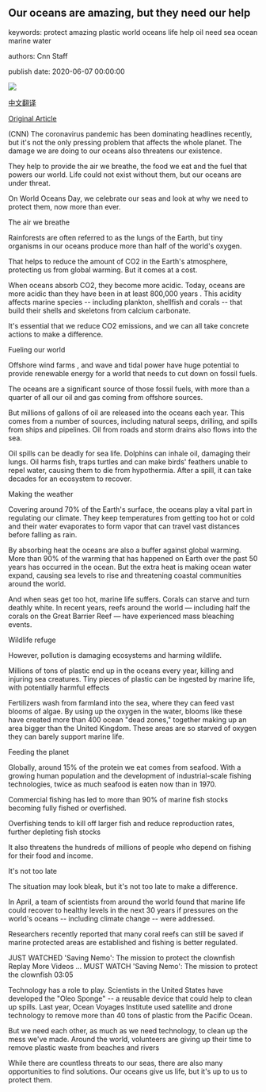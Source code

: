## Our oceans are amazing, but they need our help

keywords: protect amazing plastic world oceans life help oil need sea ocean marine water

authors: Cnn Staff

publish date: 2020-06-07 00:00:00

![](https://cdn.cnn.com/cnnnext/dam/assets/181205104053-01-turtle-plastic-super-tease.jpg)

[中文翻译](Our%20oceans%20are%20amazing%2C%20but%20they%20need%20our%20help_zh.md)

[Original Article](https://edition.cnn.com/2020/06/07/world/amazing-oceans-spc-scn-intl/index.html)

(CNN) The coronavirus pandemic has been dominating headlines recently, but it's not the only pressing problem that affects the whole planet. The damage we are doing to our oceans also threatens our existence.

They help to provide the air we breathe, the food we eat and the fuel that powers our world. Life could not exist without them, but our oceans are under threat.

On World Oceans Day, we celebrate our seas and look at why we need to protect them, now more than ever.

The air we breathe

Rainforests are often referred to as the lungs of the Earth, but tiny organisms in our oceans produce more than half of the world's oxygen.

That helps to reduce the amount of CO2 in the Earth's atmosphere, protecting us from global warming. But it comes at a cost.

When oceans absorb CO2, they become more acidic. Today, oceans are more acidic than they have been in at least 800,000 years . This acidity affects marine species -- including plankton, shellfish and corals -- that build their shells and skeletons from calcium carbonate.

It's essential that we reduce CO2 emissions, and we can all take concrete actions to make a difference.

Fueling our world

Offshore wind farms , and wave and tidal power have huge potential to provide renewable energy for a world that needs to cut down on fossil fuels.

The oceans are a significant source of those fossil fuels, with more than a quarter of all our oil and gas coming from offshore sources.

But millions of gallons of oil are released into the oceans each year. This comes from a number of sources, including natural seeps, drilling, and spills from ships and pipelines. Oil from roads and storm drains also flows into the sea.

Oil spills can be deadly for sea life. Dolphins can inhale oil, damaging their lungs. Oil harms fish, traps turtles and can make birds' feathers unable to repel water, causing them to die from hypothermia. After a spill, it can take decades for an ecosystem to recover.

Making the weather

Covering around 70% of the Earth's surface, the oceans play a vital part in regulating our climate. They keep temperatures from getting too hot or cold and their water evaporates to form vapor that can travel vast distances before falling as rain.

By absorbing heat the oceans are also a buffer against global warming. More than 90% of the warming that has happened on Earth over the past 50 years has occurred in the ocean. But the extra heat is making ocean water expand, causing sea levels to rise and threatening coastal communities around the world.

And when seas get too hot, marine life suffers. Corals can starve and turn deathly white. In recent years, reefs around the world — including half the corals on the Great Barrier Reef — have experienced mass bleaching events.

Wildlife refuge

However, pollution is damaging ecosystems and harming wildlife.

Millions of tons of plastic end up in the oceans every year, killing and injuring sea creatures. Tiny pieces of plastic can be ingested by marine life, with potentially harmful effects

Fertilizers wash from farmland into the sea, where they can feed vast blooms of algae. By using up the oxygen in the water, blooms like these have created more than 400 ocean "dead zones," together making up an area bigger than the United Kingdom. These areas are so starved of oxygen they can barely support marine life.

Feeding the planet

Globally, around 15% of the protein we eat comes from seafood. With a growing human population and the development of industrial-scale fishing technologies, twice as much seafood is eaten now than in 1970.

Commercial fishing has led to more than 90% of marine fish stocks becoming fully fished or overfished.

Overfishing tends to kill off larger fish and reduce reproduction rates, further depleting fish stocks

It also threatens the hundreds of millions of people who depend on fishing for their food and income.

It's not too late

The situation may look bleak, but it's not too late to make a difference.

In April, a team of scientists from around the world found that marine life could recover to healthy levels in the next 30 years if pressures on the world's oceans -- including climate change -- were addressed.

Researchers recently reported that many coral reefs can still be saved if marine protected areas are established and fishing is better regulated.

JUST WATCHED 'Saving Nemo': The mission to protect the clownfish Replay More Videos ... MUST WATCH 'Saving Nemo': The mission to protect the clownfish 03:05

Technology has a role to play. Scientists in the United States have developed the "Oleo Sponge" -- a reusable device that could help to clean up spills. Last year, Ocean Voyages Institute used satellite and drone technology to remove more than 40 tons of plastic from the Pacific Ocean.

But we need each other, as much as we need technology, to clean up the mess we've made. Around the world, volunteers are giving up their time to remove plastic waste from beaches and rivers

While there are countless threats to our seas, there are also many opportunities to find solutions. Our oceans give us life, but it's up to us to protect them.